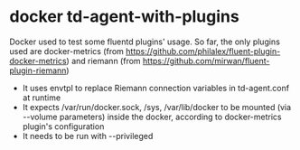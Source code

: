 docker td-agent-with-plugins
============================

Docker used to test some fluentd plugins' usage.
So far, the only plugins used are docker-metrics (from https://github.com/philalex/fluent-plugin-docker-metrics) and riemann (from https://github.com/mirwan/fluent-plugin-riemann)

* It uses envtpl to replace Riemann connection variables in td-agent.conf at runtime
* It expects /var/run/docker.sock, /sys, /var/lib/docker to be mounted (via --volume parameters) inside the docker, according to docker-metrics plugin's configuration
* It needs to be run with --privileged



